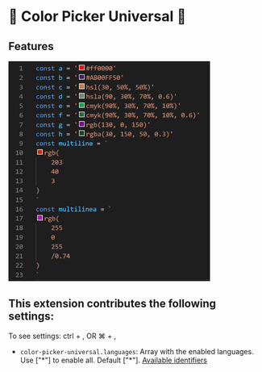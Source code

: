 # 🌌 Color Picker Universal 🌌

## Features

![feature X](images/demo.png)

## This extension contributes the following settings:

To see settings: ctrl + , OR ⌘ + ,

- `color-picker-universal.languages`: Array with the enabled languages. Use ["\*"] to enable all. Default ["\*"]. [Available identifiers](https://code.visualstudio.com/docs/languages/identifiers#_known-language-identifiers)
